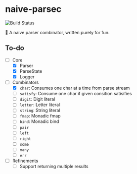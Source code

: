 # naive-parsec

![Build Status](https://github.com/codgician/naive-parsec/actions/workflows/build.yml/badge.svg)

:space_invader: A naive parser combinator, written purely for fun.

## To-do

- [ ] Core
    - [x] Parser
    - [x] ParseState
    - [x] Logger
- [ ] Combinators
    - [x] `char`: Consumes one char at a time from parse stream
    - [ ] `satisfy`: Consume one char if given consition satisifies
    - [ ] `digit`: Digit literal
    - [ ] `letter`: Letter literal
    - [ ] `string`: String literal
    - [ ] `fmap`: Monadic fmap
    - [ ] `bind`: Monadic bind
    - [ ] `pair`
    - [ ] `left`
    - [ ] `right`
    - [ ] `some`
    - [ ] `many`
    - [ ] `err`
- [ ] Refinements
    - [ ] Support returning multiple results
